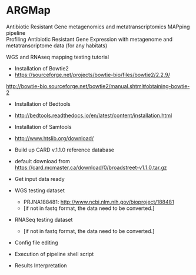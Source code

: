 # ARGMap
Antibiotic Resistant Gene metagenomics and metatranscriptomics MAPping pipeline  
Profiling Antibiotic Resistant Gene Expression with metagenome and metatranscriptome data (for any habitats)

WGS and RNAseq mapping testing tutorial

- Installation of Bowtie2
-  https://sourceforge.net/projects/bowtie-bio/files/bowtie2/2.2.9/

http://bowtie-bio.sourceforge.net/bowtie2/manual.shtml#obtaining-bowtie-2

- Installation of Bedtools
- http://bedtools.readthedocs.io/en/latest/content/installation.html

- Installation of Samtools
- http://www.htslib.org/download/

- Build up CARD v.1.1.0 reference database
- default download from https://card.mcmaster.ca/download/0/broadstreet-v1.1.0.tar.gz
- Get input data ready

- WGS testing dataset
    - PRJNA188481: http://www.ncbi.nlm.nih.gov/bioproject/188481
    - [if not in fastq format, the data need to be converted.]
- RNASeq testing dataset

    - [if not in fastq format, the data need to be converted.]
- Config file editing

- Execution of pipeline shell script

- Results Interpretation
